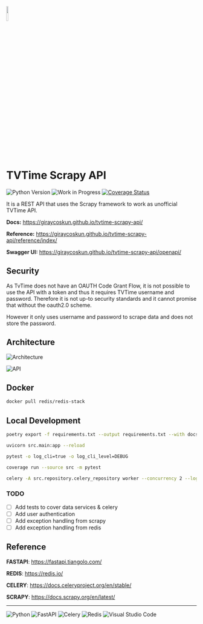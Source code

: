 <img src="https://cdn-icons-png.flaticon.com/512/10194/10194172.png" width="10%">

# TVTime Scrapy API

![Python Version](https://img.shields.io/badge/python-3.10-blue.svg)
![Work in Progress](https://img.shields.io/badge/Work-In%20Progress-red)
[![Coverage Status](https://coveralls.io/repos/github/giraycoskun/tvtime-scrapy-api/badge.svg)](https://coveralls.io/github/giraycoskun/tvtime-scrapy-api)

It is a REST API that uses the Scrapy framework to work as unofficial TVTime API.

**Docs:** <https://giraycoskun.github.io/tvtime-scrapy-api/>

**Reference:** <https://giraycoskun.github.io/tvtime-scrapy-api/reference/index/>

**Swagger UI:** <https://giraycoskun.github.io/tvtime-scrapy-api/openapi/>

## Security

As TvTime does not have an OAUTH Code Grant Flow, it is not possible to use the API with a token and thus it requires TVTime username and password. Therefore it is not up-to security standards and it cannot promise that without the oauth2.0 scheme.

However it only uses username and password to scrape data and does not store the password.

## Architecture

![Architecture](https://drive.google.com/uc?export=view&id=1EOAMykKKfjmsLSeXlrIw4QOsD3BSgAZU)

![API](https://drive.google.com/uc?export=view&id=1AhywkAhRfkQv_xdmGha4vFxjuqfKLAkk)

## Docker

```bash
docker pull redis/redis-stack
```

## Local Development

```bash
poetry export -f requirements.txt --output requirements.txt --with docs,dev,test
```

```bash
uvicorn src.main:app --reload
```

```bash
pytest -o log_cli=true -o log_cli_level=DEBUG 
```

```bash
coverage run --source src -m pytest
```

```bash
celery -A src.repository.celery_repository worker --concurrency 2 --loglevel=DEBUG
```

### TODO

- [ ] Add tests to cover data services & celery
- [ ] Add user authentication
- [ ] Add exception handling from scrapy
- [ ] Add exception handling from redis

## Reference

**FASTAPI**: <https://fastapi.tiangolo.com/>

**REDIS**: <https://redis.io/>

**CELERY**: <https://docs.celeryproject.org/en/stable/>

**SCRAPY**: <https://docs.scrapy.org/en/latest/>

---

![Python](https://img.shields.io/badge/python-3670A0?style=for-the-badge&logo=python&logoColor=ffdd54)
![FastAPI](https://img.shields.io/badge/FastAPI-005571?style=for-the-badge&logo=fastapi)
![Celery](https://img.shields.io/badge/Celery-37814A?logo=celery&logoColor=fff&style=for-the-badge)
![Redis](https://img.shields.io/badge/redis-%23DD0031.svg?style=for-the-badge&logo=redis&logoColor=white)
![Visual Studio Code](https://img.shields.io/badge/Visual%20Studio%20Code-0078d7.svg?style=for-the-badge&logo=visual-studio-code&logoColor=white)
